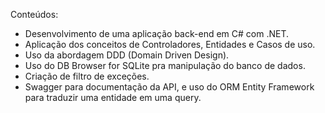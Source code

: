 Conteúdos:
- Desenvolvimento de uma aplicação back-end em C# com .NET.
- Aplicação dos conceitos de Controladores, Entidades e Casos de uso.
- Uso da abordagem DDD (Domain Driven Design).
- Uso do DB Browser for SQLite pra manipulação do banco de dados.
- Criação de filtro de exceções.
- Swagger para documentação da API, e uso do ORM Entity Framework para traduzir uma entidade em uma query.
